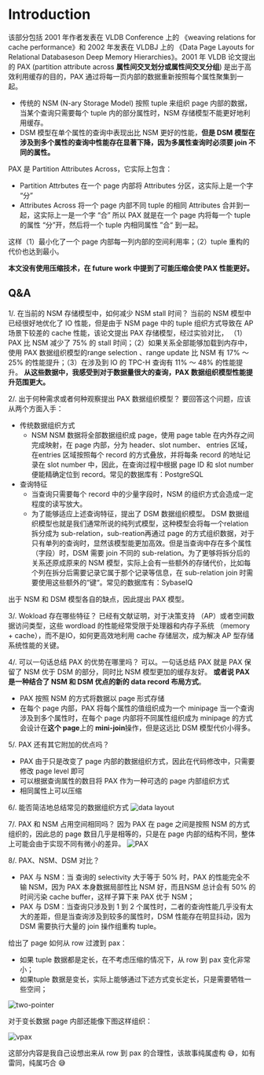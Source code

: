 # Introduction

该部分包括 2001 年作者发表在 VLDB Conference 上的 《weaving relations for cache performance》和 2002 年发表在 VLDBJ 上的 《Data Page Layouts for Relational Databaseson Deep Memory Hierarchies》。2001 年 VLDB 论文提出的 PAX (partition attribute across **属性间交叉划分或属性间交叉分组**) 是出于高效利用缓存的目的，PAX 通过将每一页内部的数据重新按照每个属性聚集到一起。

* 传统的 NSM (N-ary Storage Model) 按照 tuple 来组织 page 内部的数据，当某个查询只需要每个 tuple 内的部分属性时，NSM 存储模型不能更好地利用缓存。
* DSM 模型在单个属性的查询中表现出比 NSM 更好的性能，**但是 DSM 模型在涉及到多个属性的查询中性能存在显著下降，因为多属性查询时必须要 join 不同的属性。**

PAX 是 Partition Attributes Across，它实际上包含：

* Partition Attrbutes 在一个 page 内部将 Attributes 分区，这实际上是一个字 “分”
* Attributes Across 将一个 page 内部不同 tuple 的相同 Attributes 合并到一起，这实际上一是一个字 “合”
所以 PAX 就是在一个 page 内将每一个 tuple 的属性 “分”开，然后将一个 tuple 内相同属性 ”合“ 到一起。

这样（1）最小化了一个 page 内部每一列内部的空间利用率；（2）tuple 重构的代价也达到最小。

**本文没有使用压缩技术，在 future work 中提到了可能压缩会使 PAX 性能更好。**

## Q&A

1/. 在当前的 NSM 存储模型中，如何减少 NSM stall 时间？
当前的 NSM 模型中已经很好地优化了 IO 性能，但是由于 NSM page 中的 tuple 组织方式导致在 AP 场景下较差的 cache 性能，该论文提出 PAX 存储模型，经过实验对比， （1）PAX 比 NSM 减少了 75% 的 stall 时间；（2）如果关系全部能够加载到内存中， 使用 PAX 数据组织模型的range selection 、range update 比 NSM 有 17% ～25% 的性能提升；（3）在涉及到 IO 的 TPC-H 查询有 11% ～ 48% 的性能提升。 **从这些数据中，我感受到对于数据量很大的查询，PAX 数据组织模型性能提升范围更大。**

2/. 出于何种需求或者何种观察提出 PAX 数据组织模型？
要回答这个问题，应该从两个方面入手：

* 传统数据组织方式
  * NSM
NSM 数据将全部数据组织成 page，使用 page table 在内外存之间完成映射，在 page 内部，分为 header、slot number、  entries 区域，在entries 区域按照每个 record 的方式叠放，并将每条 record 的地址记录在 slot number 中，因此，在查询过程中根据 page ID 和 slot number 便能精确定位到 record。常见的数据库有：PostgreSQL
* 查询特征
  * 当查询只需要每个 record 中的少量字段时，NSM 的组织方式会造成一定程度的读写放大。
  * 为了能够适应上述查询特征，提出了 DSM 数据组织模型。
DSM 数据组织模型也就是我们通常所说的纯列式模型，这种模型会将每一个relation 拆分成为 sub-relation，sub-reation再通过 page 的方式组织数据，对于只有单列的查询时，显然该模型能更加高效。但是当查询中存在多个属性（字段）时，DSM 需要 join 不同的 sub-relation。为了更够将拆分后的关系还原成原来的 NSM 模型，实际上会有一些额外的存储代价，比如每个列在拆分后需要记录它属于那个记录等信息，在 sub-relation join 时需要使用这些额外的“键“。常见的数据库有：SybaseIQ

出于 NSM 和 DSM 模型各自的缺点，因此提出 PAX 模型。

3/. Wokload 存在哪些特征？
已经有文献证明，对于决策支持 （AP）或者空间数据访问类型，这些 wordload 的性能经常受限于处理器和内存子系统 （memory + cache），而不是IO，如何更高效地利用 cache 存储层次，成为解决 AP 型存储系统性能的关键。

4/. 可以一句话总结 PAX 的优势在哪里吗？
可以。一句话总结 PAX 就是 PAX 保留了 NSM 优于 DSM 的部分，同时比 NSM 模型更加的缓存友好。 **或者说 PAX 是一种结合了 NSM 和 DSM 优点的新的 data record 布局方式**。

* PAX 按照 NSM 的方式将数据以 page 形式存储
* 在每个 page 内部，PAX 将每个属性的值组织成为一个 minipage
当一个查询涉及到多个属性时，在每个 page 内部将不同属性组织成为 minipage 的方式会设计在**这个 page**上的 **mini-join**操作，但是这远比 DSM 模型代价小得多。

5/. PAX 还有其它附加的优点吗？

* PAX 由于只是改变了 page 内部的数据组织方式，因此在代码修改中，只需要修改 page level 即可
* 可以根据查询属性的数目将 PAX 作为一种可选的 page 内部组织方式
* 相同属性上可以压缩

6/. 能否简洁地总结常见的数据组织方式
![data layout](https://user-images.githubusercontent.com/13810907/138561816-a3c7e15d-3f08-429d-b79a-8598202c73e3.png)

7/. PAX 和 NSM 占用空间相同吗？
因为 PAX 在 page 之间是按照 NSM 的方式组织的，因此总的 page 数目几乎是相等的，只是在 page 内部的结构不同，整体上可能会由于实现不同有微小的差异。
![PAX](https://user-images.githubusercontent.com/13810907/138561825-9186e878-e2ca-4b14-b915-31959d757436.png)

8/. PAX、NSM、DSM 对比？

* PAX 与 NSM：当 查询的 selectivity 大于等于 50% 时，PAX 的性能完全不输 NSM，因为 PAX 本身数据局部性比 NSM 好，而且NSM 总计会有 50% 的时间污染 cache buffer，这样子算下来 PAX 优于 NSM；
* PAX 与 DSM：当查询只涉及到 1 到 2 个属性时，二者的查询性能几乎没有太大的差距，但是当查询涉及到较多的属性时，DSM 性能存在明显抖动，因为 DSM 需要执行大量的 join 操作组重构 tuple。

给出了 page 如何从 row 过渡到 pax：

* 如果 tuple 数据都是定长，在不考虑压缩的情况下，从 row 到 pax 变化非常小；
* 如果tuple 数据是变长，实际上能够通过下述方式变长定长，只是需要牺牲一些空间；

![two-pointer](https://user-images.githubusercontent.com/13810907/138561843-a57d8cec-18c6-4d80-b95c-50a0b7bba341.png)

对于变长数据 page 内部还能像下图这样组织：

![vpax](https://user-images.githubusercontent.com/13810907/138589114-77c69e74-e5cb-4b12-a171-b6e3b075d30a.png)

这部分内容是我自己设想出来从 row 到 pax 的合理性，该故事纯属虚构 😅，如有雷同，纯属巧合 😅
